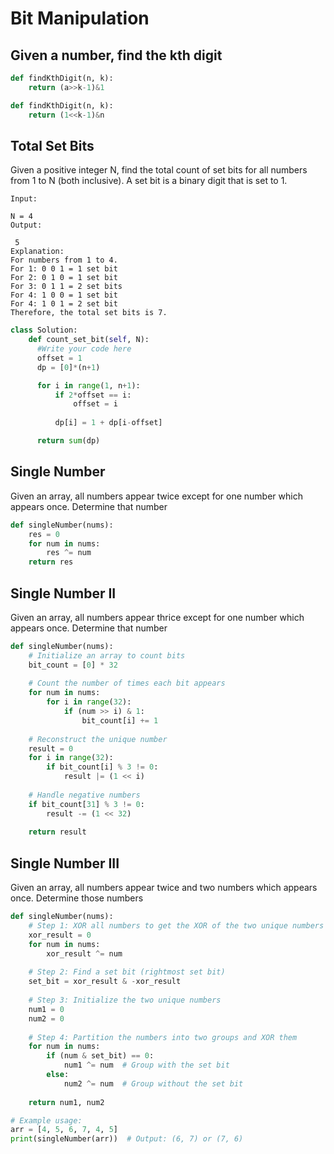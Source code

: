 # Bit Manipulation

## Given a number, find the kth digit

```python
def findKthDigit(n, k):
    return (a>>k-1)&1

def findKthDigit(n, k):
    return (1<<k-1)&n
```

## Total Set Bits
Given a positive integer N, find the total count of set bits for all numbers from 1 to N (both inclusive). A set bit is a binary digit that is set to 1.
```text
Input:

N = 4
Output:

 5
Explanation:
For numbers from 1 to 4.
For 1: 0 0 1 = 1 set bit
For 2: 0 1 0 = 1 set bit
For 3: 0 1 1 = 2 set bits
For 4: 1 0 0 = 1 set bit
For 4: 1 0 1 = 2 set bit
Therefore, the total set bits is 7.
```
```python
class Solution:
    def count_set_bit(self, N):
      #Write your code here
      offset = 1
      dp = [0]*(n+1)

      for i in range(1, n+1):
          if 2*offset == i:
              offset = i
          
          dp[i] = 1 + dp[i-offset]

      return sum(dp)
```

## Single Number

Given an array, all numbers appear twice except for one number which appears once. Determine that number

```python
def singleNumber(nums):
    res = 0
    for num in nums:
        res ^= num
    return res
```

## Single Number II

Given an array, all numbers appear thrice except for one number which appears once. Determine that number

```python
def singleNumber(nums):
    # Initialize an array to count bits
    bit_count = [0] * 32
    
    # Count the number of times each bit appears
    for num in nums:
        for i in range(32):
            if (num >> i) & 1:
                bit_count[i] += 1
    
    # Reconstruct the unique number
    result = 0
    for i in range(32):
        if bit_count[i] % 3 != 0:
            result |= (1 << i)
    
    # Handle negative numbers
    if bit_count[31] % 3 != 0:
        result -= (1 << 32)
    
    return result
```

## Single Number III

Given an array, all numbers appear twice and two numbers which appears once. Determine those numbers

```python
def singleNumber(nums):
    # Step 1: XOR all numbers to get the XOR of the two unique numbers
    xor_result = 0
    for num in nums:
        xor_result ^= num
    
    # Step 2: Find a set bit (rightmost set bit)
    set_bit = xor_result & -xor_result
    
    # Step 3: Initialize the two unique numbers
    num1 = 0
    num2 = 0
    
    # Step 4: Partition the numbers into two groups and XOR them
    for num in nums:
        if (num & set_bit) == 0:
            num1 ^= num  # Group with the set bit
        else:
            num2 ^= num  # Group without the set bit
    
    return num1, num2

# Example usage:
arr = [4, 5, 6, 7, 4, 5]
print(singleNumber(arr))  # Output: (6, 7) or (7, 6)
```
